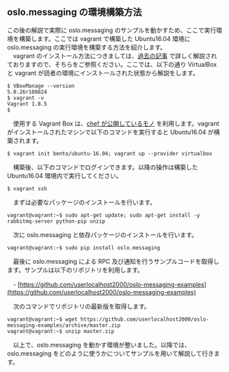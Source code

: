 ## oslo.messaging の環境構築方法
  この後の解説で実際に oslo.messaging のサンプルを動かすため、ここで実行環境を構築します。ここでは vagrant で構築した Ubuntu16.04 環境に oslo.messaging の実行環境を構築する方法を紹介します。  
　vagrant のインストール方法につきましては、[過去の記事](http://codezine.jp/article/detail/8255?p=2) で詳しく解説されておりますので、そちらをご参照ください。ここでは、以下の通り VirtualBox と vagrant が読者の環境にインストールされた状態から解説をします。  
``` 
$ VBoxManage --version
5.0.26r108824
$ vagrant -v
Vagrant 1.8.5
$ 
```
　使用する Vagrant Box は、[chef が公開しているモノ](https://github.com/chef/bento) を利用します。vagrant がインストールされたマシンで以下のコマンドを実行すると Ubuntu16.04 が構築されます。  
```
$ vagrant init bento/ubuntu-16.04; vagrant up --provider virtualbox
```
　構築後、以下のコマンドでログインできます。以降の操作は構築した Ubuntu16.04 環境内で実行してください。  
```
$ vagrant ssh
```
　まずは必要なパッケージのインストールを行います。  
```
vagrant@vagrant:~$ sudo apt-get update; sudo apt-get install -y rabbitmq-server python-pip unzip
```
　次に oslo.messaging と依存パッケージのインストールを行います。  
```
vagrant@vagrant:~$ sudo pip install oslo.messaging
```
　最後に oslo.messaging による RPC 及び通知を行うサンプルコードを取得します。サンプルは以下のリポジトリを利用します。  

　- [https://github.com/userlocalhost2000/oslo-messaging-examples](https://github.com/userlocalhost2000/oslo-messaging-examples)  

　次のコマンドでリポジトリの最新版を取得します。  
```
vagrant@vagrant:~$ wget https://github.com/userlocalhost2000/oslo-messaging-examples/archive/master.zip
vagrant@vagrant:~$ unzip master.zip 
```
　以上で、oslo.messaging を動かす環境が整いました。以降では、oslo.messaging をどのように使うかについてサンプルを用いて解説して行きます。  
